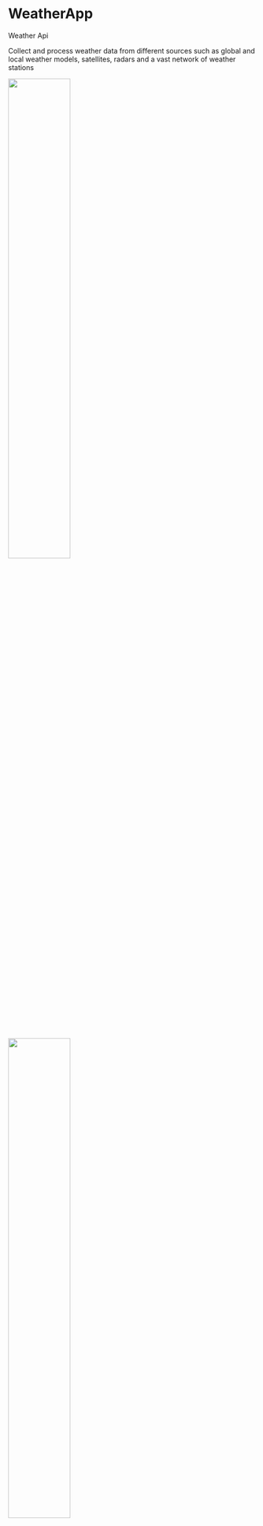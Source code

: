# WeatherApp


Weather Api 

Collect and process weather data from different sources such as global and local weather models, satellites, radars and a vast network of weather stations

<img src="https://user-images.githubusercontent.com/13966657/133871322-b8409eed-d977-4333-b912-068fdbe0dc6b.png" width=50% height=50% >
<img src="https://user-images.githubusercontent.com/13966657/133871320-dcb899ba-1fe2-4ec0-a836-ed9edbe681a4.png" width=50% height=50% >

